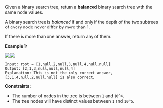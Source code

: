 Given a binary search tree, return a **balanced** binary search tree with the
same node values.

A binary search tree is _balanced_ if and only if the depth of the two
subtrees of every node never differ by more than 1.

If there is more than one answer, return any of them.



**Example 1:**

**![](https://assets.leetcode.com/uploads/2019/08/22/1515_ex1.png)![](https://assets.leetcode.com/uploads/2019/08/22/1515_ex1_out.png)**

    
    
    Input: root = [1,null,2,null,3,null,4,null,null]
    Output: [2,1,3,null,null,null,4]
    Explanation: This is not the only correct answer, [3,1,4,null,2,null,null] is also correct.
    



**Constraints:**

  * The number of nodes in the tree is between `1` and `10^4`.
  * The tree nodes will have distinct values between `1` and `10^5`.

